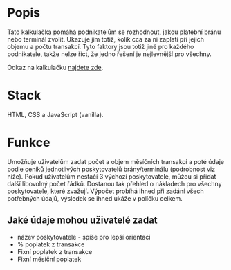 # Popis
Tato kalkulačka pomáhá podnikatelům se rozhodnout, jakou platební bránu nebo terminál zvolit. 
Ukazuje jim totiž, kolik cca za ni zaplatí při jejich objemu a počtu transakcí. Tyto faktory jsou totiž jiné pro každého podnikatele, takže nelze říct, že jedno řešení je nejlevnější pro všechny.

Odkaz na kalkulačku [najdete zde](https://www.zuzana-n.cz/kalkulacka-brany/).

# Stack
HTML, CSS a JavaScript (vanilla).

# Funkce
Umožňuje uživatelům zadat počet a objem měsíčních transakcí a poté údaje podle ceníků jednotlivých poskytovatelů brány/terminálu (podrobnost viz níže).
Pokud uživatelům nestačí 3 výchozí poskytovatelé, můžou si přidat další libovolný počet řádků. Dostanou tak přehled o nákladech pro všechny poskytovatele, které zvažují.
Výpočet probíhá ihned při zadání všech potřebných údajů, výsledek se ihned ukáže v políčku celkem.

## Jaké údaje mohou uživatelé zadat
- název poskytovatele - spíše pro lepší orientaci
- % poplatek z transakce
- Fixní poplatek z transakce
- Fixní měsíční poplatek
